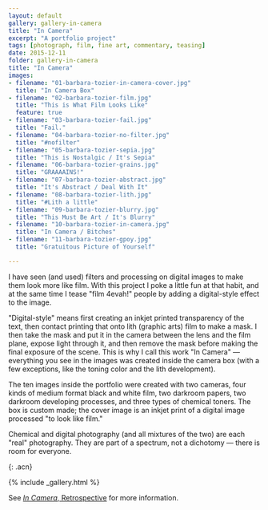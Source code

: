 ```yaml
---
layout: default
gallery: gallery-in-camera
title: "In Camera"
excerpt: "A portfolio project"
tags: [photograph, film, fine art, commentary, teasing]
date: 2015-12-11
folder: gallery-in-camera
title: "In Camera"
images:
- filename: "01-barbara-tozier-in-camera-cover.jpg"
  title: "In Camera Box"
- filename: "02-barbara-tozier-film.jpg"
  title: "This is What Film Looks Like"
  feature: true
- filename: "03-barbara-tozier-fail.jpg"
  title: "Fail."
- filename: "04-barbara-tozier-no-filter.jpg"
  title: "#nofilter"
- filename: "05-barbara-tozier-sepia.jpg"
  title: "This is Nostalgic / It's Sepia"
- filename: "06-barbara-tozier-grains.jpg"
  title: "GRAAAAINS!"
- filename: "07-barbara-tozier-abstract.jpg"
  title: "It's Abstract / Deal With It"
- filename: "08-barbara-tozier-lith.jpg"
  title: "#Lith a little"
- filename: "09-barbara-tozier-blurry.jpg"
  title: "This Must Be Art / It's Blurry"
- filename: "10-barbara-tozier-in-camera.jpg"
  title: "In Camera / Bitches"
- filename: "11-barbara-tozier-gpoy.jpg"
  title: "Gratuitous Picture of Yourself"

---
```



<div markdown="1">
I have seen (and used) filters and processing on digital images to make them look more like film. With this project I poke a little fun at that habit, and at the same time I tease "film 4evah!" people by adding a digital-style effect to the image.

"Digital-style" means first creating an inkjet printed transparency of the text, then contact printing that onto lith (graphic arts) film to make a mask. I then take the mask and put it in the camera between the lens and the film plane, expose light through it, and then remove the mask before making the final exposure of the scene. This is why I call this work "In Camera" — everything you see in the images was created inside the camera box (with a few exceptions, like the toning color and the lith development).

The ten images inside the portfolio were created with two cameras, four kinds of medium format black and white film, two darkroom papers, two darkroom developing processes, and three types of chemical toners. The box is custom made; the cover image is an inkjet print of a digital image processed "to look like film."

Chemical and digital photography (and all mixtures of the two) are each "real" photography. They are part of a spectrum, not a dichotomy — there is room for everyone.
</div>
{: .acn}



{% include _gallery.html %}

See [_In Camera_, Retrospective](/in-camera-retrospective/) for more information.
